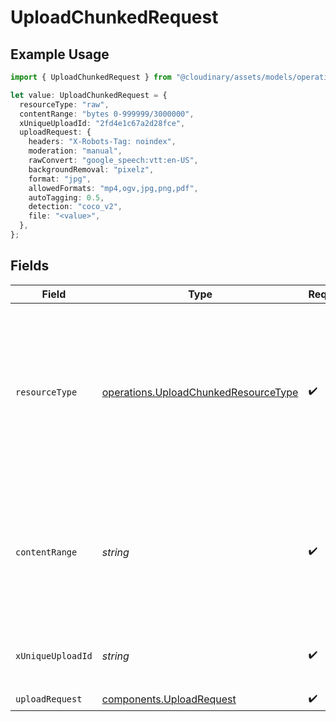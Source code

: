 # UploadChunkedRequest

## Example Usage

```typescript
import { UploadChunkedRequest } from "@cloudinary/assets/models/operations";

let value: UploadChunkedRequest = {
  resourceType: "raw",
  contentRange: "bytes 0-999999/3000000",
  xUniqueUploadId: "2fd4e1c67a2d28fce",
  uploadRequest: {
    headers: "X-Robots-Tag: noindex",
    moderation: "manual",
    rawConvert: "google_speech:vtt:en-US",
    backgroundRemoval: "pixelz",
    format: "jpg",
    allowedFormats: "mp4,ogv,jpg,png,pdf",
    autoTagging: 0.5,
    detection: "coco_v2",
    file: "<value>",
  },
};
```

## Fields

| Field                                                                                                                                                                                                                                       | Type                                                                                                                                                                                                                                        | Required                                                                                                                                                                                                                                    | Description                                                                                                                                                                                                                                 | Example                                                                                                                                                                                                                                     |
| ------------------------------------------------------------------------------------------------------------------------------------------------------------------------------------------------------------------------------------------- | ------------------------------------------------------------------------------------------------------------------------------------------------------------------------------------------------------------------------------------------- | ------------------------------------------------------------------------------------------------------------------------------------------------------------------------------------------------------------------------------------------- | ------------------------------------------------------------------------------------------------------------------------------------------------------------------------------------------------------------------------------------------- | ------------------------------------------------------------------------------------------------------------------------------------------------------------------------------------------------------------------------------------------- |
| `resourceType`                                                                                                                                                                                                                              | [operations.UploadChunkedResourceType](../../models/operations/uploadchunkedresourcetype.md)                                                                                                                                                | :heavy_check_mark:                                                                                                                                                                                                                          | The type of resource to upload. "image" for uploading strictly images, "video" for uploading strictly videos, "raw" for uploading non-media files, or "auto" for allowing Cloudinary to automatically detect the type of the uploaded file. |                                                                                                                                                                                                                                             |
| `contentRange`                                                                                                                                                                                                                              | *string*                                                                                                                                                                                                                                    | :heavy_check_mark:                                                                                                                                                                                                                          | The range of bytes being uploaded in the current chunk, in the format "bytes start-end/total". For example, "bytes 0-999999/3000000" indicates the first 1MB chunk of a 3MB file.                                                           | bytes 0-999999/3000000                                                                                                                                                                                                                      |
| `xUniqueUploadId`                                                                                                                                                                                                                           | *string*                                                                                                                                                                                                                                    | :heavy_check_mark:                                                                                                                                                                                                                          | A unique identifier for the upload. Must be the same for all chunks of the same file.                                                                                                                                                       | 2fd4e1c67a2d28fce                                                                                                                                                                                                                           |
| `uploadRequest`                                                                                                                                                                                                                             | [components.UploadRequest](../../models/components/uploadrequest.md)                                                                                                                                                                        | :heavy_check_mark:                                                                                                                                                                                                                          | N/A                                                                                                                                                                                                                                         |                                                                                                                                                                                                                                             |